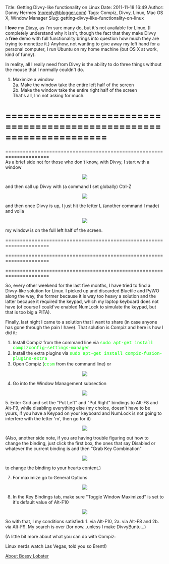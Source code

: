 Title: Getting Divvy-like functionality on Linux
Date: 2011-11-18 16:49
Author: Danny Hermes (noreply@blogger.com)
Tags: Compiz, Divvy, Linux, Mac OS X, Window Manager
Slug: getting-divvy-like-functionality-on-linux

I **love** my [Divvy](http://mizage.com/divvy), as I'm sure many do, but
it's not available for Linux. (I completely understand why it isn't,
though the fact that they make Divvy a **free** demo with full
functionality brings into question how much they are trying to monetize
it.) Anyhow, not wanting to give away my left hand for a personal
computer, I run Ubuntu on my home machine (but OS X at work, kind of
funny).  
  
In reality, all I really need from Divvy is the ability to do three
things without the mouse that I normally couldn't do.  
1. Maximize a window  
2a. Make the window take the entire left half of the screen  
2b. Make the window take the entire right half of the screen  
That's all, I'm not asking for much.  
  
=====================================================================  
=====================================================================  
=====================================================================  
As a brief side not for those who don't know, with Divvy, I start with a
window  

<div class="separator" style="clear: both; text-align: center;">

[![](http://1.bp.blogspot.com/-lc3LxjbwMgE/Tg37-n6sMzI/AAAAAAAAAuM/aG0axItwtQQ/s640/divvy_before.png)](http://1.bp.blogspot.com/-lc3LxjbwMgE/Tg37-n6sMzI/AAAAAAAAAuM/aG0axItwtQQ/s1600/divvy_before.png)

</div>

<div class="separator" style="clear: both; text-align: left;">

and then call up Divvy with (a command I set globally) Ctrl-Z

</div>

<div class="separator" style="clear: both; text-align: center;">

[![](http://3.bp.blogspot.com/-ZhSgb0G1zS4/Tg37_BoIH7I/AAAAAAAAAuQ/wbo8CeADeoE/s640/divvy_calldivvy.png)](http://3.bp.blogspot.com/-ZhSgb0G1zS4/Tg37_BoIH7I/AAAAAAAAAuQ/wbo8CeADeoE/s1600/divvy_calldivvy.png)

</div>

<div class="separator" style="clear: both; text-align: left;">

and then once Divvy is up, I just hit the letter L (another command I
made) and voila

</div>

<div class="separator" style="clear: both; text-align: center;">

[![](http://1.bp.blogspot.com/-lgkfOfCcBhk/Tg37-Saf4qI/AAAAAAAAAuI/WEC8-drLJnw/s640/divvy_after.png)](http://1.bp.blogspot.com/-lgkfOfCcBhk/Tg37-Saf4qI/AAAAAAAAAuI/WEC8-drLJnw/s1600/divvy_after.png)

</div>

<div class="separator" style="clear: both; text-align: left;">

my window is on the full left half of the screen.

</div>

<div
style="margin-bottom: 0px; margin-left: 0px; margin-right: 0px; margin-top: 0px;">

=====================================================================

</div>

<div
style="margin-bottom: 0px; margin-left: 0px; margin-right: 0px; margin-top: 0px;">

=====================================================================

</div>

<div
style="margin-bottom: 0px; margin-left: 0px; margin-right: 0px; margin-top: 0px;">

=====================================================================  
  
So, every other weekend for the last five months, I have tried to find a
Divvy-like solution for Linux. I picked up and discarded Bluetile and
PyWO along the way, the former because it is way too heavy a solution
and the latter because it required the keypad, which my laptop keyboard
does not have (of course I could've enabled NumLock to simulate the
keypad, but that is too big a PITA).  
  
Finally, last night I came to a solution that I want to share (in case
anyone has gone through the pain I have). That solution is Compiz and
here is how I did it:  
1. Install Compiz from the command line via <span
class="Apple-style-span"
style="color: lime; font-family: 'Courier New', Courier, monospace;">sudo
apt-get install compizconfig-settings-manager</span>  
2. Install the extra plugins via <span class="Apple-style-span"
style="color: lime; font-family: 'Courier New', Courier, monospace;">sudo
apt-get install compiz-fusion-plugins-extra</span>  
3. Open Compiz (<span class="Apple-style-span"
style="color: lime; font-family: 'Courier New', Courier, monospace;">ccsm</span>
from the command line) or  
<div class="separator" style="clear: both; text-align: center;">

[![](http://2.bp.blogspot.com/-WwT5-TlObGI/Tg396R7x70I/AAAAAAAAAuo/iThwNYW9IAU/s640/ccsm.png)](http://2.bp.blogspot.com/-WwT5-TlObGI/Tg396R7x70I/AAAAAAAAAuo/iThwNYW9IAU/s1600/ccsm.png)

</div>

4. Go into the Window Management subsection  
<div class="separator" style="clear: both; text-align: center;">

[![](http://2.bp.blogspot.com/-wc2kZtUMaHQ/Tg3-S3heFZI/AAAAAAAAAus/AeNaALZuhro/s640/window_manage.png)](http://2.bp.blogspot.com/-wc2kZtUMaHQ/Tg3-S3heFZI/AAAAAAAAAus/AeNaALZuhro/s1600/window_manage.png)

</div>

5. Enter Grid and set the "Put Left" and "Put Right" bindings to Alt-F8
and Alt-F9, while disabling everything else (my choice, doesn't have to
be yours, if you have a Keypad on your keyboard and NumLock is not going
to interfere with the letter 'm', then go for it)  
<div class="separator" style="clear: both; text-align: center;">

[![](http://4.bp.blogspot.com/-93KYvNN8K4E/Tg3-n-GpXdI/AAAAAAAAAuw/GFQ79_bEcOI/s640/grid.png)](http://4.bp.blogspot.com/-93KYvNN8K4E/Tg3-n-GpXdI/AAAAAAAAAuw/GFQ79_bEcOI/s1600/grid.png)

</div>

(Also, another side note, if you are having trouble figuring out how to
change the binding, just click the first box, the ones that say Disabled
or whatever the current binding is and then "Grab Key Combination"  
<div class="separator" style="clear: both; text-align: center;">

[![](http://4.bp.blogspot.com/-HD3wWGZ-BHI/Tg3_BUZc8LI/AAAAAAAAAu0/Pv_Cd1YxeMg/s640/set_val.png)](http://4.bp.blogspot.com/-HD3wWGZ-BHI/Tg3_BUZc8LI/AAAAAAAAAu0/Pv_Cd1YxeMg/s1600/set_val.png)

</div>

<div class="separator" style="clear: both; text-align: left;">

to change the binding to your hearts content.)

</div>

  
7. For maximize go to General Options  
<div class="separator" style="clear: both; text-align: center;">

[![](http://2.bp.blogspot.com/-GE1EdZum6uU/Tg3_Mb_lsbI/AAAAAAAAAu4/m7LZxmpMmgo/s640/general.png)](http://2.bp.blogspot.com/-GE1EdZum6uU/Tg3_Mb_lsbI/AAAAAAAAAu4/m7LZxmpMmgo/s1600/general.png)

</div>

8. In the Key Bindings tab, make sure "Toggle Window Maximized" is set
to it's default value of Alt-F10  
  
<div class="separator" style="clear: both; text-align: center;">

[![](http://3.bp.blogspot.com/-cFTNsGgN7gY/Tg3_dJYFduI/AAAAAAAAAu8/hAagDN6UB0w/s640/maximize.png)](http://3.bp.blogspot.com/-cFTNsGgN7gY/Tg3_dJYFduI/AAAAAAAAAu8/hAagDN6UB0w/s1600/maximize.png)

</div>

<div class="separator" style="clear: both; text-align: left;">

  

</div>

<div class="separator" style="clear: both; text-align: left;">

So with that, I my conditions satisfied: 1. via Alt-F10, 2a. via Alt-F8
and 2b. via Alt-F9. My search is over (for now...unless I make
DivvyBuntu...)

</div>

<div class="separator" style="clear: both; text-align: left;">

  

</div>

(A little bit more about what you can do with Compiz:  
  
  
  
  
<center>
</center>
  
Linux nerds watch Las Vegas, told you so Brent!)

</div>

[About Bossy Lobster](https://profiles.google.com/114760865724135687241)

</p>


